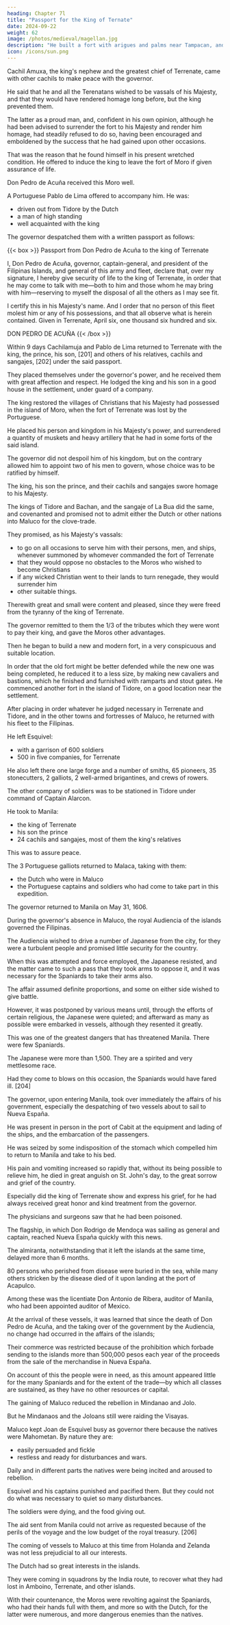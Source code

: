 ```yaml
---
heading: Chapter 7l
title: "Passport for the King of Ternate"
date: 2024-09-22
weight: 62
image: /photos/medieval/magellan.jpg
description: "He built a fort with arigues and palms near Tampacan, and founded a Spanish settlement which he named Murcia"
icon: /icons/sun.png
---
```



Cachil Amuxa, the king's nephew and the greatest chief of Terrenate, came with other cachils to make peace with the governor. 

He said that he and all the Terenatans wished to be vassals of his Majesty, and that they would have rendered homage long before, but the king prevented them.

The latter as a proud man, and, confident in his own opinion, although he had been advised to surrender the fort to his Majesty and render him homage, had steadily refused to do so, having been encouraged and emboldened by the success that he had gained upon other occasions.

That was the reason that he found himself in his present wretched condition. He offered to induce the king to leave the fort of Moro if given assurance of life.

Don Pedro de Acuña received this Moro well.

A Portuguese Pablo de Lima offered to accompany him. He was:
- driven out from Tidore by the Dutch
- a man of high standing
- well acquainted with the king

The governor despatched them with a written passport as follows:

{{< box >}}
Passport from Don Pedro de Acuña to the king of Terrenate

I, Don Pedro de Acuña, governor, captain-general, and president of the Filipinas Islands, and general of this army and fleet, declare that, over my signature, I hereby give security of life to the king of Terrenate, in order that he may come to talk with me—both to him and those whom he may bring with him—reserving to myself the disposal of all the others as I may see fit. 

I certify this in his Majesty's name. And I order that no person of this fleet molest him or any of his possessions, and that all observe what is herein contained. Given in Terrenate, April six, one thousand six hundred and six.

DON PEDRO DE ACUÑA
{{< /box >}}



Within 9 days Cachilamuja and Pablo de Lima returned to Terrenate with the king, the prince, his son, [201] and others of his relatives, cachils and sangajes, [202] under the said passport. 

They placed themselves under the governor's power, and he received them with great affection and respect. He lodged the king and his son in a good house in the settlement, under guard of a company.

The king restored the villages of Christians that his Majesty had possessed in the island of Moro, when the fort of Terrenate was lost by the Portuguese.

He placed his person and kingdom in his Majesty's power, and surrendered a quantity of muskets and heavy artillery that he had in some forts of the said island. 

The governor did not despoil him of his kingdom, but on the contrary allowed him to appoint two of his men to govern, whose choice was to be ratified by himself. 

The king, his son the prince, and their cachils and sangajes swore homage to his Majesty.

The kings of Tidore and Bachan, and the sangaje of La Bua did the same, and covenanted and promised not to admit either the Dutch or other nations into Maluco for the clove-trade. 

They promised, as his Majesty's vassals:
- to go on all occasions to serve him with their persons, men, and ships, whenever summoned by whomever commanded the fort of Terrenate
- that they would oppose no obstacles to the Moros who wished to become Christians
- if any wicked Christian went to their lands to turn renegade, they would surrender him
- other suitable things. 

Therewith great and small were content and pleased, since they were freed from the tyranny of the king of Terrenate.

The governor remitted to them the 1/3 of the tributes which they were wont to pay their king, and gave the Moros other advantages. 

Then he began to build a new and modern fort, in a very conspicuous and suitable location.

In order that the old fort might be better defended while the new one was being completed, he reduced it to a less size, by making new cavaliers and bastions, which he finished and furnished with ramparts and stout gates. He commenced another fort in the island of Tidore, on a good location near the settlement. 

After placing in order whatever he judged necessary in Terrenate and Tidore, and in the other towns and fortresses of Maluco, he returned with his fleet to the Filipinas.

He left Esquivel:
- with a garrison of 600 soldiers
- 500 in five companies, for Terrenate

<!-- —in the fort of Terrenate to act as his assistant and as governor of Maluco;  -->

He also left there one large forge and a number of smiths, 65 pioneers, 35 stonecutters, 2 galliots, 2 well-armed brigantines, and crews of rowers.

The other company of soldiers was to be stationed in Tidore under command of Captain Alarcon.

 <!-- while ammunition and provisions for one year were left in both forts.  -->

<!-- In order to be more assured of the [peaceful] condition of the country,  -->

He took to Manila:
- the king of Terrenate
- his son the prince
- 24 cachils and sangajes, most of them the king's relatives

This was to assure peace.
 <!-- to whom he showed every honor and good treatment.  -->

<!-- He explained to them why he took them, and that their return to Maluco depended on the security and tranquillity with which the Moros should conduct themselves in their obedience and service to his Majesty. [203]  -->

The 3 Portuguese galliots returned to Malaca, taking with them:
- the Dutch who were in Maluco
- the Portuguese captains and soldiers who had come to take part in this expedition.

The governor returned to Manila on May 31, 1606. 

<!-- He was received there with acclamations of joy and praise from the city, who gave thanks to God for so happy and prompt result in an undertaking of so great weight and importance. -->

During the governor's absence in Maluco, the royal Audiencia of the islands governed the Filipinas.

The Audiencia wished to drive a number of Japanese from the city, for they were a turbulent people and promised little security for the country. 

When this was attempted and force employed, the Japanese resisted, and the matter came to such a pass that they took arms to oppose it, and it was necessary for the Spaniards to take their arms also.

The affair assumed definite proportions, and some on either side wished to give battle. 

However, it was postponed by various means until, through the efforts of certain religious, the Japanese were quieted; and afterward as many as possible were embarked in vessels, although they resented it greatly.

This was one of the greatest dangers that has threatened Manila. There were few Spaniards.

The Japanese were more than 1,500. They are a spirited and very mettlesome race.

Had they come to blows on this occasion, the Spaniards would have fared ill. [204]

The governor, upon entering Manila, took over immediately the affairs of his government, especially the despatching of two vessels about to sail to Nueva España. 

He was present in person in the port of Cabit at the equipment and lading of the ships, and the embarcation of the passengers.

He was seized by some indisposition of the stomach which compelled him to return to Manila and take to his bed.

His pain and vomiting increased so rapidly that, without its being possible to relieve him, he died in great anguish on St. John's day, to the great sorrow and grief of the country. 


Especially did the king of Terrenate show and express his grief, for he had always received great honor and kind treatment from the governor.

<!-- It was suspected that his death had been violent, because of the severity and the symptoms of his illness.  -->

The physicians and surgeons saw that he had been poisoned.

<!-- having opened his body, declared, from the signs that they found, that , which made his death more regrettable. [205] The Audiencia buried the governor in the monastery of St. Augustine at Manila, with the pomp and ostentation due to his person and offices. Then, again taking charge of the government, the Audiencia despatched the vessels to Nueva España, whence advice was sent to his Majesty of the taking of Maluco and the death of the governor. -->

The flagship, in which Don Rodrigo de Mendoça was sailing as general and captain, reached Nueva España quickly with this news. 

The almiranta, notwithstanding that it left the islands at the same time, delayed more than 6 months.

80 persons who perished from disease were buried in the sea, while many others stricken by the disease died of it upon landing at the port of Acapulco.

Among these was the licentiate Don Antonio de Ribera, auditor of Manila, who had been appointed auditor of Mexico.


At the arrival of these vessels, it was learned that since the death of Don Pedro de Acuña, and the taking over of the government by the Audiencia, no change had occurred in the affairs of the islands; 

Their commerce was restricted because of the prohibition which forbade sending to the islands more than 500,000 pesos each year of the proceeds from the sale of the merchandise in Nueva España.

On account of this the people were in need, as this amount appeared little for the many Spaniards and for the extent of the trade—by which all classes are sustained, as they have no other resources or capital. 

The gaining of Maluco reduced the rebellion in Mindanao and Jolo.

<!-- had been so important for affairs in those islands themselves, and their punishment for the reduction of the other rebels—especially those of , from whom the Filipinas had received so great injury—the desirable quiet and stability had not been secured.  -->

But he Mindanaos and the Joloans still were raiding the Visayas. 

Maluco kept Joan de Esquivel busy as governor there because the natives were Mahometan. By nature they are:
- easily persuaded and fickle
- restless and ready for disturbances and wars. 

Daily and in different parts the natives were being incited and aroused to rebellion.

Esquivel and his captains punished and pacified them. But they could not do what was necessary to quiet so many disturbances. 

The soldiers were dying, and the food giving out.

The aid sent from Manila could not arrive as requested because of the perils of the voyage and the low budget of the royal treasury. [206] 

The coming of vessels to Maluco at this time from Holanda and Zelanda was not less prejudicial to all our interests. 

The Dutch had so great interests in the islands.

 <!-- and having established their interests there so firmly, -->

They were coming in squadrons by the India route, to recover what they had lost in Amboino, Terrenate, and other islands. 

With their countenance, the Moros were revolting against the Spaniards, who had their hands full with them, and more so with the Dutch, for the latter were numerous, and more dangerous enemies than the natives.



